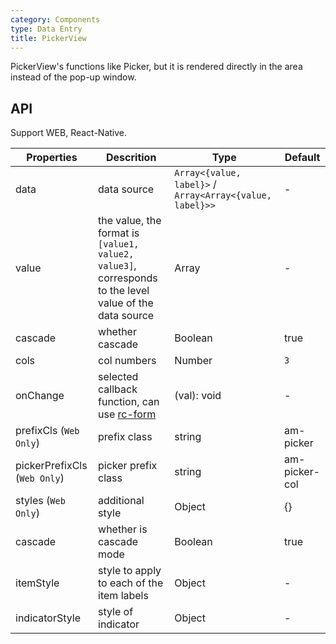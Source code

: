 ```yaml
---
category: Components
type: Data Entry
title: PickerView
---
```


PickerView's functions like Picker, but it is rendered directly in the area instead of the pop-up window.

## API

Support WEB, React-Native.

Properties | Descrition | Type | Default
-----------|------------|------|--------
| data    | data source       | `Array<{value, label}>` / `Array<Array<{value, label}>>` |   -  |
| value   | the value, the format is `[value1, value2, value3]`, corresponds to the level value of the data source   | Array  | - |
| cascade    | whether cascade        | Boolean |  true  |
| cols    | col numbers   | Number |  `3`  |
| onChange | selected callback function, can use [rc-form](https://github.com/react-component/form) | (val): void | - |
| prefixCls (`Web Only`)   | prefix class        | string |  am-picker  |
| pickerPrefixCls (`Web Only`)   | picker prefix class        | string |  am-picker-col  |
| styles  (`Web Only`)  | additional style        | Object |  {}  |
| cascade  | whether is cascade mode | Boolean | true |
| itemStyle | style to apply to each of the item labels  |   Object   | -  |
| indicatorStyle  | style of indicator | Object | - |
